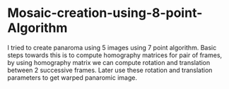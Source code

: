 # Mosaic-creation-using-8-point-Algorithm
I tried to create panaroma using 5 images using 7 point algorithm. Basic steps towards this is to compute homography matrices for pair of frames, by using homography matrix we can compute rotation and translation between 2 successive frames. Later use these rotation and translation parameters to get warped panaromic image.
